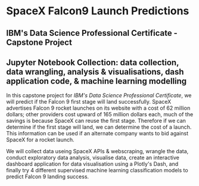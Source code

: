 # SpaceX Falcon9 Launch Predictions

## IBM's Data Science Professional Certificate - Capstone Project

## Jupyter Notebook Collection: data collection, data wrangling, analysis & visualisations, dash application code, & machine learning modelling 

In this capstone project for *IBM's Data Science Professional Certificate*, we will predict if the Falcon 9 first stage will land successfully. SpaceX advertises Falcon 9 rocket launches on its website with a cost of 62 million dollars; other providers cost upward of 165 million dollars each, much of the savings is because SpaceX can reuse the first stage. Therefore if we can determine if the first stage will land, we can determine the cost of a launch. This information can be used if an alternate company wants to bid against SpaceX for a rocket launch.

We will collect data useing SpaceX APIs & webscraping, wrangle the data, conduct exploratory data analysis, visualise data, create an interactive dashboard application for data visualisation using a Plotly's Dash, and finally try 4 different supervised machine learning classification models to predict Falcon 9 landing success.
